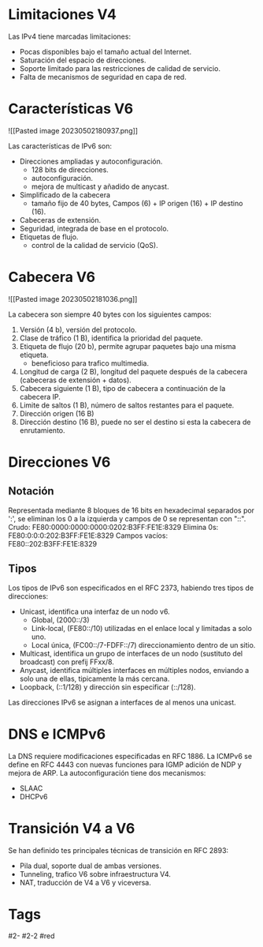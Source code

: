 # Limitaciones V4
Las IPv4 tiene marcadas limitaciones:
- Pocas disponibles bajo el tamaño actual del Internet.
- Saturación del espacio de direcciones.
- Soporte limitado para las restricciones de calidad de servicio.
- Falta de mecanismos de seguridad en capa de red.

# Características V6

![[Pasted image 20230502180937.png]]

Las características de IPv6 son:
- Direcciones ampliadas y autoconfiguración.
	- 128 bits de direcciones.
	- autoconfiguración.
	- mejora de multicast y añadido de anycast.
- Simplificado de la cabecera
	- tamaño fijo de 40 bytes, Campos (6) + IP origen (16) + IP destino (16).
- Cabeceras de extensión.
- Seguridad, integrada de base en el protocolo.
- Etiquetas de flujo.
	- control de la calidad de servicio (QoS).

# Cabecera V6

![[Pasted image 20230502181036.png]]

La cabecera son siempre 40 bytes con los siguientes campos:
1. Versión (4 b), versión del protocolo.
2. Clase de tráfico (1 B), identifica la prioridad del paquete.
3. Etiqueta de flujo (20 b), permite agrupar paquetes bajo una misma etiqueta.
	- beneficioso para trafico multimedia.
4. Longitud de carga (2 B), longitud del paquete después de la cabecera (cabeceras de extensión + datos).
5. Cabecera siguiente (1 B), tipo de cabecera a continuación de la cabecera IP.
6. Limite de saltos (1 B), número de saltos restantes para el paquete.
7. Dirección origen (16 B)
8. Dirección destino (16 B), puede no ser el destino si esta la cabecera de enrutamiento.

# Direcciones V6
## Notación
Representada mediante 8 bloques de 16 bits en hexadecimal separados por ':', se eliminan los 0 a la izquierda y campos de 0 se representan con "::".
Crudo: FE80:0000:0000:0000:0202:B3FF:FE1E:8329
Elimina 0s: FE80:0:0:0:202:B3FF:FE1E:8329
Campos vacíos: FE80::202:B3FF:FE1E:8329
## Tipos
Los tipos de IPv6 son especificados en el RFC 2373, habiendo tres tipos de direcciones:
- Unicast, identifica una interfaz de un nodo v6.
	- Global, (2000::/3)
	- Link-local, (FE80::/10) utilizadas en el enlace local y limitadas a solo uno.
	- Local única, (FC00::/7-FDFF::/7) direccionamiento dentro de un sitio.
- Multicast, identifica un grupo de interfaces de un nodo (sustituto del broadcast) con prefij FFxx/8.
- Anycast, identifica múltiples interfaces en múltiples nodos, enviando a solo una de ellas, tipicamente la más cercana.
- Loopback, (::1/128) y dirección sin especificar (::/128).

Las direcciones IPv6 se asignan a interfaces de al menos una unicast.
# DNS e ICMPv6
La DNS requiere modificaciones especificadas en RFC 1886.
La ICMPv6 se define en RFC 4443 con nuevas funciones para IGMP adición de NDP y mejora de ARP.
La autoconfiguración tiene dos mecanismos:
- SLAAC
- DHCPv6

# Transición V4 a V6
Se han definido tes principales técnicas de transición en RFC 2893:
- Pila dual, soporte dual de ambas versiones.
- Tunneling, trafico V6 sobre infraestructura V4.
- NAT, traducción de V4 a V6 y viceversa.

# Tags
#2- 
#2-2 
#red 
